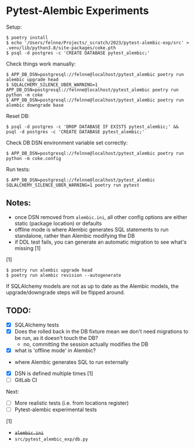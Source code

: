 # Pytest-Alembic Experiments

Setup:

```
$ poetry install
$ echo '/Users/felnne/Projects/_scratch/2023/pytest-alembic-exp/src' > .venv/lib/python3.8/site-packages/coke.pth
$ psql -d postgres -c 'CREATE DATABASE pytest_alembic;'
```

Check things work manually:

```
$ APP_DB_DSN=postgresql://felnne@localhost/pytest_alembic poetry run alembic upgrade head
$ SQLALCHEMY_SILENCE_UBER_WARNING=1 APP_DB_DSN=postgresql://felnne@localhost/pytest_alembic poetry run python -m coke
$ APP_DB_DSN=postgresql://felnne@localhost/pytest_alembic poetry run alembic downgrade base
```

Reset DB:

```
$ psql -d postgres -c 'DROP DATABASE IF EXISTS pytest_alembic;' && psql -d postgres -c 'CREATE DATABASE pytest_alembic;'
```

Check DB DSN environment variable set correctly:

```
$ APP_DB_DSN=postgresql://felnne@localhost/pytest_alembic poetry run python -m coke.config
```

Run tests:

```
$ APP_DB_DSN=postgresql://felnne@localhost/pytest_alembic SQLALCHEMY_SILENCE_UBER_WARNING=1 poetry run pytest
```

## Notes:

* once DSN removed from `alembic.ini`, all other config options are either static (package location) or defaults
* offline mode is where Alembic generates SQL statements to run standalone, rather than Alembic modifying the DB
* if DDL test fails, you can generate an automatic migration to see what's missing [1]

[1]

```
$ poetry run alembic upgrade head
$ poetry run alembic revision --autogenerate
```

If SQLAlchemy models are not as up to date as the Alembic models, the upgrade/downgrade steps will be flipped around.

## TODO:

- [x]  SQLAlchemy tests
- [x]  Does the rolled back in the DB fixture mean we don't need migrations to be run, as it doesn't touch the DB?
    - no, committing the session actually modifies the DB
- [x]  what is 'offline mode' in Alembic?
  - where Alembic generates SQL to run externally 
- [x]  DSN is defined multiple times [1]
- [ ]  GitLab CI

Next:

- [ ]  More realistic tests (i.e. from locations register)
- [ ]  Pytest-alembic experimental tests

[1]

* ~~`alembic.ini`~~
* `src/pytest_alembic_exp/db.py`

